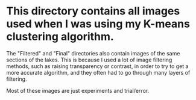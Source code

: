 # This directory contains all images used when I was using my K-means clustering algorithm. 


The "Filtered" and "Final" directories also contain images of the same sections of the lakes. This is because I used a lot of image filtering methods, such as raising transparency or contrast, in order to try to get a more accurate algorithm, and they often had to go through many layers of filtering. 

Most of these images are just experiments and trial/error.  
